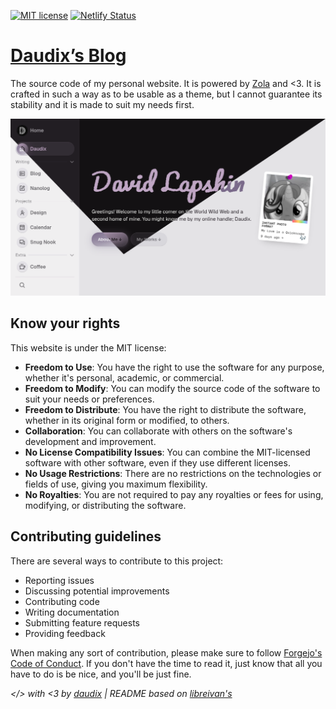 [![MIT license](https://img.shields.io/badge/License-MIT-blue)](https://mit-license.org)
[![Netlify Status](https://api.netlify.com/api/v1/badges/ebae929e-5e6e-4b5f-855c-6942733fca41/deploy-status?branch=old)](https://app.netlify.com/projects/daudix/deploys)

# [Daudix’s Blog](https://old.daudix.one)

The source code of my personal website. It is powered by [Zola](https://www.getzola.org) and <3. It is crafted in such a way as to be usable as a theme, but I cannot guarantee its stability and it is made to suit my needs first.

![Screenshot](screenshot.png)

## Know your rights

This website is under the MIT license:

- **Freedom to Use**: You have the right to use the software for any purpose, whether it's personal, academic, or commercial.
- **Freedom to Modify**: You can modify the source code of the software to suit your needs or preferences.
- **Freedom to Distribute**: You have the right to distribute the software, whether in its original form or modified, to others.
- **Collaboration**: You can collaborate with others on the software's development and improvement.
- **No License Compatibility Issues**: You can combine the MIT-licensed software with other software, even if they use different licenses.
- **No Usage Restrictions**: There are no restrictions on the technologies or fields of use, giving you maximum flexibility.
- **No Royalties**: You are not required to pay any royalties or fees for using, modifying, or distributing the software.

## Contributing guidelines

There are several ways to contribute to this project:

- Reporting issues
- Discussing potential improvements
- Contributing code
- Writing documentation
- Submitting feature requests
- Providing feedback

When making any sort of contribution, please make sure to follow [Forgejo's Code of Conduct](https://codeberg.org/forgejo/code-of-conduct). If you don't have the time to read it, just know that all you have to do is be nice, and you'll be just fine.

*</> with <3 by [daudix](https://old.daudix.one) | README based on [libreivan's](https://codeberg.org/libreivan/libreivan.com)*
